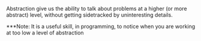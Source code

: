 Abstraction give us the ability to talk about problems at a higher (or more abstract) level, without getting sidetracked by uninteresting details. 

***Note: It is a useful skill, in programming, to notice when you are working at too low a level of abstraction 

